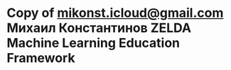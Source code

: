 # Copy of <mikonst.icloud@gmail.com> Михаил Константинов ZELDA Machine Learning Education Framework
